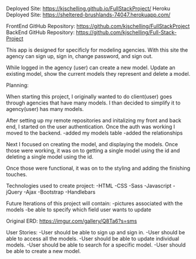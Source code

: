Deployed Site: https://kjschelling.github.io/FullStackProject/
Heroku Deployed Site:  https://sheltered-brushlands-74047.herokuapp.com/

FrontEnd GitHub Repository: https://github.com/kjschelling/FullStackProject
BackEnd GitHub Repository: https://github.com/kjschelling/Full-Stack-Project

  This app is designed for specificly for modeling agencies. With this site
the agency can sign up, sign in, change password, and sign out.

 While logged in the agency (user) can create a new
model. Update an existing model, show the current models they represent and delete
a model.

Planning:

When starting this project, I originally wanted to do client(user) goes through agencies that have many models.
I than decided to simplify it to agency(user) has many models.

After setting up my remote repositories and initalizing my front and back end, I started on the user authentication.
Once the auth was working I moved to the backend.
-added my models table
-added the relationships

Next I focused on creating the model, and displaying the models.
Once those were working, it was on to getting a single model using the id and deleting a single model using the id.

Once those were functional, it was on to the styling and adding the finishing touches.

Technologies used to create project:
  -HTML
  -CSS
  -Sass
  -Javascript
  -jQuery
  -Ajax
  -Bootstrap
  -Handlebars

Future Iterations of this project will contain:
 -pictures associated with the models
 -be able to specify which field user wants to update

Original ERD:
https://imgur.com/gallery/Q8Ta6?s=sms

User Stories:
-User should be able to sign up and sign in.
-User should be able to access all the models.
-User should be able to update individual models.
-User should be able to search for a specific model.
-User should be able to create a new model.
